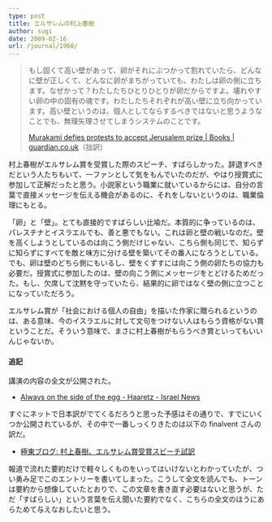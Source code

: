 ```yaml
---
type: post
title: エルサレムの村上春樹
author: sugi
date: 2009-02-16
url: /journal/1960/
---
```

> もし固くて高い壁があって、卵がそれにぶつかって割れていたら、どんなに壁が正しくて、どんなに卵がまちがっていても、わたしは卵の側に立ちます。なぜかって？わたしたちひとりひとりが卵だからですよ。壊れやすい卵の中の固有の魂です。わたしたちそれぞれが高い壁に立ち向かっています。高い壁というのは、個人としてならするべきではないと思うようなことでも、無理矢理させてしまうシステムのことです。
> 
> <a href="http://www.guardian.co.uk/books/2009/feb/16/haruki-murakami-jerusalem-prize" onclick="_gaq.push(['_trackEvent', 'outbound-article', 'http://www.guardian.co.uk/books/2009/feb/16/haruki-murakami-jerusalem-prize', 'Murakami defies protests to accept Jerusalem prize | Books | guardian.co.uk']);" >Murakami defies protests to accept Jerusalem prize | Books | guardian.co.uk</a>（拙訳）

村上春樹がエルサレム賞を受賞した際のスピーチ、すばらしかった。辞退すべきだという人たちもいて、一ファンとして気をもんでいたのだが、やはり授賞式に参加して正解だったと思う。小説家という職業に就いているからには、自分の言葉で直接メッセージを伝える機会があるのに、それをしないというのは、職業倫理にもとる。

「卵」と「壁」。とても直接的ですばらしい比喩だ。本質的に争っているのは、パレスチナとイスラエルでも、善と悪でもない。これは卵と壁の戦いなのだ。壁を高くしようとしているのは向こう側だけじゃない、こちら側も同じで、知らずに知らずにすべてを敵と味方に分ける壁を築いてその番人になろうとしている。でも、卵は壁のどちら側にもいるし、壁をくずすには向こう側の卵たちの協力も必要だ。授賞式に参加したのは、壁の向こう側にメッセージをとどけるためだった。もし、欠席して沈黙を守っていたら、結果的に卵ではなく壁の側に立つことになっていただろう。

エルサレム賞が「社会における個人の自由」を描いた作家に贈られるというのは、ある意味、今のイスラエルに対して文句をつけない人はもらう資格がない賞ということだ。そういう意味で、まさに村上春樹がもらうべき賞といってもいいんじゃないか。

#### 追記

講演の内容の全文が公開された。

  * <a href="http://www.haaretz.com/hasen/spages/1064909.html" onclick="_gaq.push(['_trackEvent', 'outbound-article', 'http://www.haaretz.com/hasen/spages/1064909.html', 'Always on the side of the egg - Haaretz - Israel News']);" >Always on the side of the egg - Haaretz - Israel News</a>

すぐにネットで日本訳がでてくるだろうと思った予感はその通りで、すでにいくつか公開されているが、その中で一番しっくりきたのは以下の finalvent さんの訳だ。

  * <a href="http://finalvent.cocolog-nifty.com/fareastblog/2009/02/post-1345.html" onclick="_gaq.push(['_trackEvent', 'outbound-article', 'http://finalvent.cocolog-nifty.com/fareastblog/2009/02/post-1345.html', '極東ブログ: 村上春樹、エルサレム賞受賞スピーチ試訳']);" >極東ブログ: 村上春樹、エルサレム賞受賞スピーチ試訳</a>

報道で流れた要約だけで軽々しくものをいってはいけないとわかっていたが、つい勇み足でこのエントリーを書いてしまった。こうして全文を読んでも、トーンは要約から想像していたとおりで、この文章を書き直す必要はないと思うが、ただ「すばらしい」という言葉を伝え聞いた要約でなく、こちらの全文のほうにあらためて与えなおしたいと思う。

